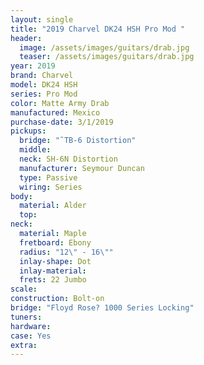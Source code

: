 ```yaml
---
layout: single
title: "2019 Charvel DK24 HSH Pro Mod "
header:
  image: /assets/images/guitars/drab.jpg
  teaser: /assets/images/guitars/drab.jpg
year: 2019
brand: Charvel
model: DK24 HSH
series: Pro Mod 
color: Matte Army Drab
manufactured: Mexico
purchase-date: 3/1/2019
pickups:
  bridge: "˜TB-6 Distortion"
  middle: 
  neck: SH-6N Distortion
  manufacturer: Seymour Duncan
  type: Passive
  wiring: Series
body:
  material: Alder
  top: 
neck:
  material: Maple
  fretboard: Ebony
  radius: "12\" - 16\""
  inlay-shape: Dot
  inlay-material: 
  frets: 22 Jumbo
scale: 
construction: Bolt-on
bridge: "Floyd Rose? 1000 Series Locking"
tuners: 
hardware: 
case: Yes
extra: 
---
```



